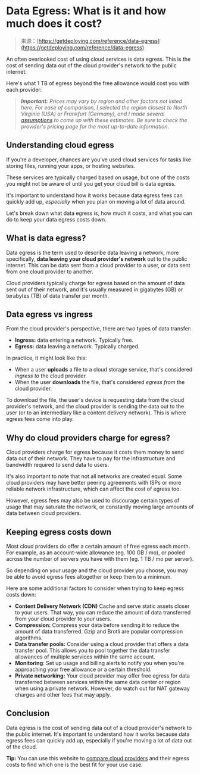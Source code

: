 <!--yml
category: 未分类
date: 2024-05-27 14:44:35
-->

# Data Egress: What is it and how much does it cost?

> 来源：[https://getdeploying.com/reference/data-egress](https://getdeploying.com/reference/data-egress)

An often overlooked cost of using cloud services is data egress. This is the cost of sending data out of the cloud provider's network to the public internet.

Here's what 1 TB of egress beyond the free allowance would cost you with each provider:

> ***Important:** Prices may vary by region and other factors not listed here. For ease of comparison, I selected the region closest to North Virginia (USA) or Frankfurt (Germany), and I made several [assumptions](/reference/how-we-estimate-costs) to come up with these estimates. Be sure to check the provider's pricing page for the most up-to-date information.*

## Understanding cloud egress

If you're a developer, chances are you've used cloud services for tasks like storing files, running your apps, or hosting websites.

These services are typically charged based on usage, but one of the costs you might not be aware of until you get your cloud bill is data egress.

It's important to understand how it works because data egress fees can quickly add up, *especially* when you plan on moving a lot of data around.

Let's break down what data egress is, how much it costs, and what you can do to keep your data egress costs down.

## What is data egress?

Data egress is the term used to describe data leaving a network, more specifically, **data leaving your cloud provider's network** out to the public internet. This can be data sent from a cloud provider to a user, or data sent from one cloud provider to another.

Cloud providers typically charge for egress based on the amount of data sent out of their network, and it's usually measured in gigabytes (GB) or terabytes (TB) of data transfer per month.

## Data egress vs ingress

From the cloud provider's perspective, there are two types of data transfer:

*   **Ingress:** data entering a network. Typically free.
*   **Egress:** data leaving a network. Typically charged.

In practice, it might look like this:

*   When a user **uploads** a file to a cloud storage service, that's considered *ingress to* the cloud provider.
*   When the user **downloads** the file, that's considered *egress from* the cloud provider.

To download the file, the user's device is requesting data from the cloud provider's network, and the cloud provider is sending the data out to the user (or to an intermediary like a content delivery network). This is where egress fees come into play.

## Why do cloud providers charge for egress?

Cloud providers charge for egress because it costs them money to send data out of their network. They have to pay for the infrastructure and bandwidth required to send data to users.

It's also important to note that not all networks are created equal. Some cloud providers may have better peering agreements with ISPs or more reliable network infrastructure, which can affect the cost of egress too.

However, egress fees may also be used to discourage certain types of usage that may saturate the network, or constantly moving large amounts of data between cloud providers.

## Keeping egress costs down

Most cloud providers do offer a certain amount of free egress each month. For example, as an account-wide allowance (eg. 100 GB / mo), or pooled across the number of servers you have with them (eg. 1 TB / mo per server).

So depending on your usage and the cloud provider you choose, you may be able to avoid egress fees altogether or keep them to a minimum.

Here are some additional factors to consider when trying to keep egress costs down:

*   **Content Delivery Network (CDN)** Cache and serve static assets closer to your users. That way, you can reduce the amount of data transferred from your cloud provider to your users.
*   **Compression:** Compress your data before sending it to reduce the amount of data transferred. Gzip and Brotli are popular compression algorithms.
*   **Data transfer pools:** Consider using a cloud provider that offers a data transfer pool. This allows you to pool together the data transfer allowances of multiple services within the same account.
*   **Monitoring**: Set up usage and billing alerts to notify you when you're approaching your free allowance or a certain threshold.
*   **Private networking:** Your cloud provider may offer free egress for data transferred between services within the same data center or region when using a private network. However, do watch out for NAT gateway charges and other fees that may apply.

## Conclusion

Data egress is the cost of sending data out of a cloud provider's network to the public internet. It's important to understand how it works because data egress fees can quickly add up, especially if you're moving a lot of data out of the cloud.

**Tip:** You can use this website to [compare cloud providers](/compare) and their egress costs to find which one is the best fit for your use case.